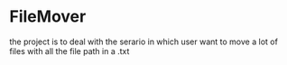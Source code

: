 # FileMover
the project is to deal with the serario in which user want to move a lot of files with all the file path in a .txt 

